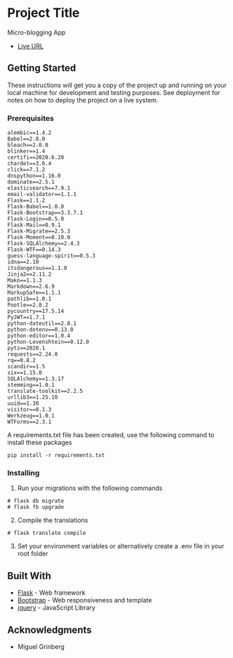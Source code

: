 # Project Title

Micro-blogging App

* [Live URL](https://shielded-gorge-16816.herokuapp.com/)

## Getting Started

These instructions will get you a copy of the project up and running on your local machine for development and testing purposes. See deployment for notes on how to deploy the project on a live system.

### Prerequisites

```
alembic==1.4.2
Babel==2.8.0
bleach==2.0.0
blinker==1.4
certifi==2020.6.20
chardet==3.0.4
click==7.1.2
dnspython==1.16.0
dominate==2.5.1
elasticsearch==7.9.1
email-validator==1.1.1
Flask==1.1.2
Flask-Babel==1.0.0
Flask-Bootstrap==3.3.7.1
Flask-Login==0.5.0
Flask-Mail==0.9.1
Flask-Migrate==2.5.3
Flask-Moment==0.10.0
Flask-SQLAlchemy==2.4.3
Flask-WTF==0.14.3
guess-language-spirit==0.5.3
idna==2.10
itsdangerous==1.1.0
Jinja2==2.11.2
Mako==1.1.3
Markdown==2.6.9
MarkupSafe==1.1.1
pathlib==1.0.1
Pootle==2.8.2
pycountry==17.5.14
PyJWT==1.7.1
python-dateutil==2.8.1
python-dotenv==0.13.0
python-editor==1.0.4
python-Levenshtein==0.12.0
pytz==2020.1
requests==2.24.0
rq==0.8.2
scandir==1.5
six==1.15.0
SQLAlchemy==1.3.17
stemming==1.0.1
translate-toolkit==2.2.5
urllib3==1.25.10
uuid==1.30
visitor==0.1.3
Werkzeug==1.0.1
WTForms==2.3.1
```

A requirements.txt file has been created, use the following command to install these packages
```
pip install -r requirements.txt
```

### Installing

1. Run your migrations with the following commands

```
# flask db migrate
# flask fb upgrade
```

2. Compile the translations
```
# flask translate compile
```

3. Set your environment variables or alternatively create a .env file in your root folder

## Built With

* [Flask](https://flask.palletsprojects.com/en/1.1.x/) - Web framework
* [Bootstrap](https://getbootstrap.com/docs/4.0/getting-started/introduction/) - Web responsiveness and template
* [jquery](https://api.jquery.com/) - JavaScript Library


## Acknowledgments

* Miguel Grinberg

